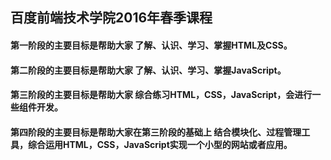 ## 百度前端技术学院2016年春季课程
#### 第一阶段的主要目标是帮助大家 了解、认识、学习、掌握HTML及CSS。
#### 第二阶段的主要目标是帮助大家 了解、认识、学习、掌握JavaScript。
#### 第三阶段的主要目标是帮助大家 综合练习HTML，CSS，JavaScript，会进行一些组件开发。
####  第四阶段的主要目标是帮助大家在第三阶段的基础上 结合模块化、过程管理工具，综合运用HTML，CSS，JavaScript实现一个小型的网站或者应用。
